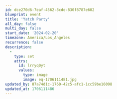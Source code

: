 ```yaml
---
id: dce270d6-7eaf-4562-8cde-830f8787e602
blueprint: event
title: 'Yatch Party'
all_day: false
multi_day: false
start_date: '2024-02-20'
timezone: America/Los_Angeles
recurrence: false
description:
  -
    type: set
    attrs:
      id: lrryq0yt
      values:
        type: image
        image: eq-1706111481.jpg
updated_by: 87a74d1c-1760-42c5-afc1-1cc59be16098
updated_at: 1706111486
---
```

